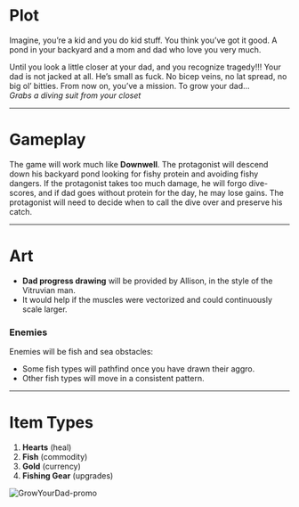 # Plot  
Imagine, you’re a kid and you do kid stuff. You think you’ve got it good. A pond in your backyard and a mom and dad who love you very much.  

Until you look a little closer at your dad, and you recognize tragedy!!! Your dad is not jacked at all. He’s small as fuck. No bicep veins, no lat spread, no big ol’ bitties. From now on, you’ve a mission. To grow your dad…  
*Grabs a diving suit from your closet*  

---

# Gameplay  
The game will work much like **Downwell**. The protagonist will descend down his backyard pond looking for fishy protein and avoiding fishy dangers. If the protagonist takes too much damage, he will forgo dive-scores, and if dad goes without protein for the day, he may lose gains. The protagonist will need to decide when to call the dive over and preserve his catch.  

---

# Art  
- **Dad progress drawing** will be provided by Allison, in the style of the Vitruvian man.  
- It would help if the muscles were vectorized and could continuously scale larger.  

### Enemies  
Enemies will be fish and sea obstacles:  
- Some fish types will pathfind once you have drawn their aggro.  
- Other fish types will move in a consistent pattern.  

---

# Item Types  
1. **Hearts** (heal)  
2. **Fish** (commodity)  
3. **Gold** (currency)  
4. **Fishing Gear** (upgrades)  

![GrowYourDad-promo](https://github.com/user-attachments/assets/0741df91-5c3e-4f11-b6c5-301f41a7a0cb)

